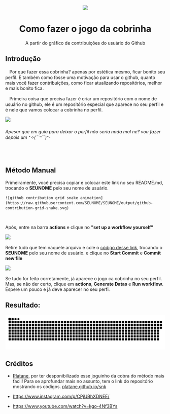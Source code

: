 <div align="center">
  
  ![](https://cdn.discordapp.com/attachments/895041648281649172/895042037815074856/github-contribution-grid-snake.gif)
  
  <h1>Como fazer o jogo da cobrinha</h1>
  <p >A partir do gráfico de contribuições do usuário do Github</p>
</div>

## Introdução
  
ㅤPor que fazer essa cobrinha? apenas por estética mesmo, ficar bonito seu perfil. E também como fosse uma motivação para usar o github, quanto mais você fazer contribuições, como ficar atualizando repositórios, melhor e mais bonito fica.

ㅤPrimeira coisa que precisa fazer é criar um repositório com o nome de usuário no github, ele é um repositório especial que aparece no seu perfil e é nele que vamos colocar a cobrinha no perfil.</p>

  ![](https://cdn.discordapp.com/attachments/895041648281649172/895047114642587739/NewCanvas1.png)

<h6>Apesar que em guia para deixar o perfil não seria nada mal ne? vou fazer depois um ⁺✧(˶´꒳´˵)⁺‧</h6

ㅤ<!--Descobri que tem dois jeitos de fazer o jogo da cobrinha, o Manual e o mais fácil. Faz o que você achar melhor.-->


 <!-- ## Método mais fácil

Copie esse link e coloque este link no seu README.md, trocando o **SEUNOME** pelo seu nome de usuário.
  
       ![Snake animation](https://raw.githubusercontent.com/SEUNOME/SEUNOME/output/github-contribution-grid-snake.svg)

## Resultado:
  ![](https://raw.githubusercontent.com/MariaClaraC/MariaClaraC/output/github-contribution-grid-snake.svg)

  ... só '-'
  ----- -->
  
## Método Manual

Primeiramente, você precisa copiar e colocar este link no seu README.md, trocando o **SEUNOME** pelo seu nome de usuário.

    ![github contribution grid snake animation](https://raw.githubusercontent.com/SEUNOME/SEUNOME/output/github-contribution-grid-snake.svg)
<br>

Após, entre na barra **actions** e clique no **"set up a workflow yourself"**
  
  ![](https://cdn.discordapp.com/attachments/895041648281649172/895064610489630781/NewCanvas1.png)

  Retire tudo que tem naquele arquivo e cole o [código desse link](https://github.com/MariaClaraC/Cobrinha/blob/main/.github/workflows/blank.yml), trocando o **SEUNOME** pelo seu nome de usuário. e clique no **Start Commit** e **Commit new file**


![](https://cdn.discordapp.com/attachments/895041648281649172/895070008873451530/NewCanvas1.png)
  
  Se tudo for feito corretamente, já aparece o jogo ca cobrinha no seu perfil. Mas, se não der certo, clique em **actions**,  **Generate Datas** e **Run workflow**. Espere um pouco e já deve aparecer no seu perfi.

## Resultado:
![github contribution grid snake animation](https://raw.githubusercontent.com/MariaClaraC/MariaClaraC/output/github-contribution-grid-snake.svg)

## Créditos 
  
  - [Platane](https://github.com/Platane/snk), por ter desponibilizado esse joguinho da cobra do método mais facil! Para se aprofundar mais no assunto, tem o link do repositório mostrando os códigos.
  [platane.github.io/snk](https://platane.github.io/snk)
  
  - https://www.instagram.com/p/CPjUBhXDNEE/
  - https://www.youtube.com/watch?v=kgo-4Nf3BYs

